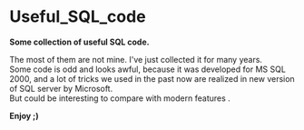 # Useful_SQL_code
<B>Some collection of useful SQL code.</B>

  The most of them are not mine. I've just collected it for many years.<br>
Some code is odd and looks awful, because it was developed for MS SQL 2000,
and a lot of tricks we used in the past now are realized in new version of SQL server by Microsoft.<br>
But could be interesting to compare with modern features .

<b>Enjoy ;)   </b>
